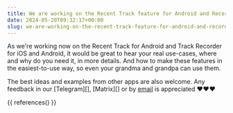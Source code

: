 ```yaml
---
title: We are working on the Recent Track feature for Android and Record Track for iOS and Android
date: 2024-05-20T09:32:17+00:00
slug: we-are-working-on-the-recent-track-feature-for-android-and-record-track-for-ios-and-android
---
```


As we're working now on the Recent Track for Android and Track Recorder for iOS and Android, it would be great to hear your real use-cases, where and why do you need it, in more details. And how to make these features in the easiest-to-use way, so even your grandma and grandpa can use them.

The best ideas and examples from other apps are also welcome. Any feedback in our [Telegram][], [Matrix][] or by [email](mailto:support@organicmaps.app) is appreciated ❤️❤️❤️

{{ references() }}
